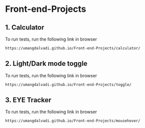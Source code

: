 # Front-end-Projects


## 1. Calculator


To run tests, run the following link in browser

```bash
https://umangdalvadi.github.io/Front-end-Projects/calculator/
```

## 2. Light/Dark mode toggle


To run tests, run the following link in browser

```bash
https://umangdalvadi.github.io/Front-end-Projects/toggle/
```

## 3. EYE Tracker


To run tests, run the following link in browser

```bash
https://umangdalvadi.github.io/Front-end-Projects/mousehover/
```

